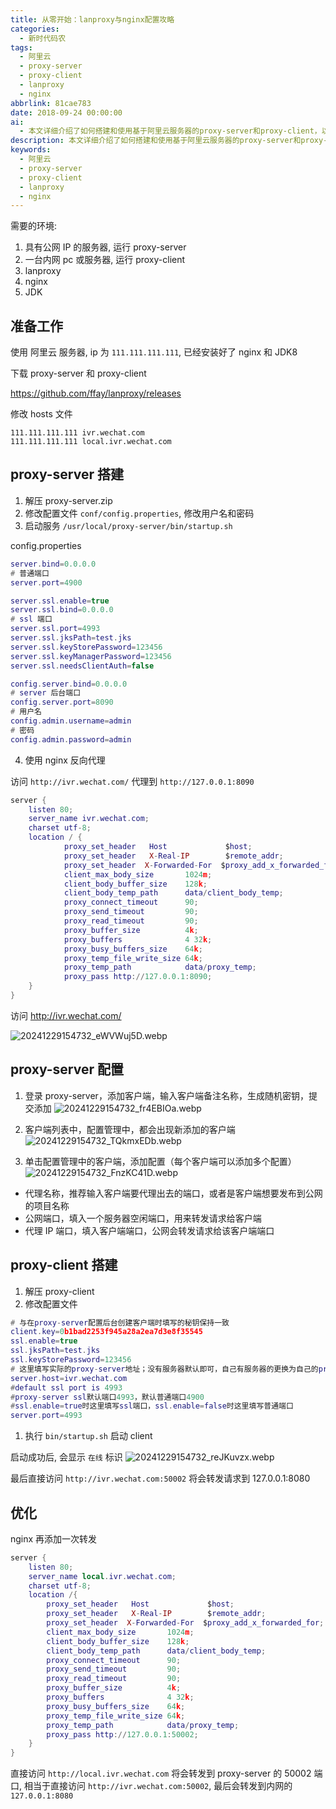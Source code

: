 ```yaml
---
title: 从零开始：lanproxy与nginx配置攻略
categories:
  - 新时代码农
tags:
  - 阿里云
  - proxy-server
  - proxy-client
  - lanproxy
  - nginx
abbrlink: 81cae783
date: 2018-09-24 00:00:00
ai:
  - 本文详细介绍了如何搭建和使用基于阿里云服务器的proxy-server和proxy-client，以实现内网pc或服务器访问公网资源。文章步骤包括：准备环境、配置nginx反向代理、修改hosts文件、搭建proxy-server、配置proxy-server添加客户端和配置、搭建proxy-client并启动、优化nginx转发等。通过这些步骤，可以实现从公网IP的服务器安全地访问内网的pc或服务器资源。
description: 本文详细介绍了如何搭建和使用基于阿里云服务器的proxy-server和proxy-client，以实现内网pc或服务器访问公网资源。文章步骤包括：准备环境、配置nginx反向代理、修改hosts文件、搭建proxy-server、配置proxy-server添加客户端和配置、搭建proxy-client并启动、优化nginx转发等。通过这些步骤，可以实现从公网IP的服务器安全地访问内网的pc或服务器资源。
keywords:
  - 阿里云
  - proxy-server
  - proxy-client
  - lanproxy
  - nginx
---
```


需要的环境:

1. 具有公网 IP 的服务器, 运行 proxy-server
2. 一台内网 pc 或服务器, 运行 proxy-client
3. lanproxy
4. nginx
5. JDK

## 准备工作

使用 阿里云 服务器, ip 为 `111.111.111.111`, 已经安装好了 nginx 和 JDK8

下载 proxy-server 和 proxy-client

https://github.com/ffay/lanproxy/releases

修改 hosts 文件

```
111.111.111.111 ivr.wechat.com
111.111.111.111 local.ivr.wechat.com
```

## proxy-server 搭建

1. 解压 proxy-server.zip
2. 修改配置文件 `conf/config.properties`, 修改用户名和密码
3. 启动服务 `/usr/local/proxy-server/bin/startup.sh`

config.properties

```lua
server.bind=0.0.0.0
# 普通端口
server.port=4900

server.ssl.enable=true
server.ssl.bind=0.0.0.0
# ssl 端口
server.ssl.port=4993
server.ssl.jksPath=test.jks
server.ssl.keyStorePassword=123456
server.ssl.keyManagerPassword=123456
server.ssl.needsClientAuth=false

config.server.bind=0.0.0.0
# server 后台端口
config.server.port=8090
# 用户名
config.admin.username=admin
# 密码
config.admin.password=admin
```

4. 使用 nginx 反向代理

访问 `http://ivr.wechat.com/` 代理到 `http://127.0.0.1:8090`

```lua
server {
    listen 80;
    server_name ivr.wechat.com;
    charset utf-8;
    location / {
            proxy_set_header   Host             $host;
            proxy_set_header   X-Real-IP        $remote_addr;
            proxy_set_header  X-Forwarded-For  $proxy_add_x_forwarded_for;
            client_max_body_size       1024m;
            client_body_buffer_size    128k;
            client_body_temp_path      data/client_body_temp;
            proxy_connect_timeout      90;
            proxy_send_timeout         90;
            proxy_read_timeout         90;
            proxy_buffer_size          4k;
            proxy_buffers              4 32k;
            proxy_busy_buffers_size    64k;
            proxy_temp_file_write_size 64k;
            proxy_temp_path            data/proxy_temp;
            proxy_pass http://127.0.0.1:8090;
    }
}
```

访问 http://ivr.wechat.com/

![20241229154732_eWVWuj5D.webp](20241229154732_eWVWuj5D.webp)

## proxy-server 配置

1. 登录 proxy-server，添加客户端，输入客户端备注名称，生成随机密钥，提交添加
   ![20241229154732_fr4EBIOa.webp](20241229154732_fr4EBIOa.webp)

2. 客户端列表中，配置管理中，都会出现新添加的客户端
   ![20241229154732_TQkmxEDb.webp](20241229154732_TQkmxEDb.webp)

3. 单击配置管理中的客户端，添加配置（每个客户端可以添加多个配置）
   ![20241229154732_FnzKC41D.webp](20241229154732_FnzKC41D.webp)

- 代理名称，推荐输入客户端要代理出去的端口，或者是客户端想要发布到公网的项目名称
- 公网端口，填入一个服务器空闲端口，用来转发请求给客户端
- 代理 IP 端口，填入客户端端口，公网会转发请求给该客户端端口

## proxy-client 搭建

1. 解压 proxy-client
2. 修改配置文件

```lua
# 与在proxy-server配置后台创建客户端时填写的秘钥保持一致
client.key=0b1bad2253f945a28a2ea7d3e8f35545
ssl.enable=true
ssl.jksPath=test.jks
ssl.keyStorePassword=123456
# 这里填写实际的proxy-server地址；没有服务器默认即可，自己有服务器的更换为自己的proxy-server（IP）地址
server.host=ivr.wechat.com
#default ssl port is 4993
#proxy-server ssl默认端口4993，默认普通端口4900
#ssl.enable=true时这里填写ssl端口，ssl.enable=false时这里填写普通端口
server.port=4993
```

1. 执行 `bin/startup.sh` 启动 client

启动成功后, 会显示 `在线` 标识
![20241229154732_reJKuvzx.webp](20241229154732_reJKuvzx.webp)

最后直接访问 `http://ivr.wechat.com:50002` 将会转发请求到 127.0.0.1:8080

## 优化

nginx 再添加一次转发

```lua
server {
    listen 80;
    server_name local.ivr.wechat.com;
    charset utf-8;
    location /{
        proxy_set_header   Host             $host;
        proxy_set_header   X-Real-IP        $remote_addr;
        proxy_set_header  X-Forwarded-For  $proxy_add_x_forwarded_for;
        client_max_body_size       1024m;
        client_body_buffer_size    128k;
        client_body_temp_path      data/client_body_temp;
        proxy_connect_timeout      90;
        proxy_send_timeout         90;
        proxy_read_timeout         90;
        proxy_buffer_size          4k;
        proxy_buffers              4 32k;
        proxy_busy_buffers_size    64k;
        proxy_temp_file_write_size 64k;
        proxy_temp_path            data/proxy_temp;
        proxy_pass http://127.0.0.1:50002;
    }
}
```

直接访问 `http://local.ivr.wechat.com` 将会转发到 proxy-server 的 50002 端口, 相当于直接访问 `http://ivr.wechat.com:50002`,
最后会转发到内网的 `127.0.0.1:8080`
